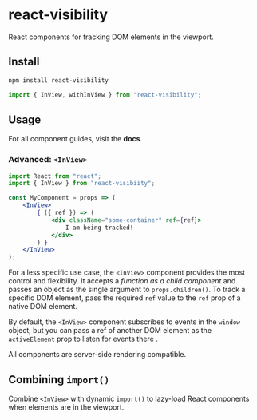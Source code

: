 # react-visibility

React components for tracking DOM elements in the viewport.

## Install

```sh
npm install react-visibility
```

```javascript
import { InView, withInView } from "react-visibility";
```

## Usage

For all component guides, visit the **docs**.

### Advanced: `<InView>`

```jsx
import React from "react";
import { InView } from "react-visibiity";

const MyComponent = props => (
    <InView>
        { ({ ref }) => (
            <div className="some-container" ref={ref}>
                I am being tracked!
            </div>
        ) }
    </InView>
);
```

For a less specific use case, the `<InView>` component provides the most control and flexibility. It accepts a *function as a child component* and passes an object as the single argument to `props.children()`. To track a specific DOM element, pass the required `ref` value to the `ref` prop of a native DOM element.

By default, the `<InView>` component subscribes to events in the `window` object, but you can pass a ref of another DOM element as the `activeElement` prop to listen for events there .

All components are server-side rendering compatible.

## Combining `import()`

Combine `<InView>` with dynamic `import()` to lazy-load React components when elements are in the viewport.
